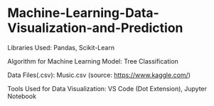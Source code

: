 # Machine-Learning-Data-Visualization-and-Prediction

Libraries Used:
Pandas,
Scikit-Learn

Algorithm for Machine Learning Model:
Tree Classification

Data Files(.csv):
Music.csv (source: https://www.kaggle.com/)

Tools Used for Data Visualization:
VS Code (Dot Extension),
Jupyter Notebook
